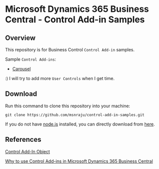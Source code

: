 # Microsoft Dynamics 365 Business Central - Control Add-in Samples

## Overview
This repository is for Business Control `Control Add-in` samples. 

Sample `Control Add-ins`:
* [Carousel](https://github.com/msnraju/control-add-in-samples/tree/master/carousel)

:) I will try to add more `User Controls` when I get time.


## Download

Run this command to clone this repository into your machine:

``` 
git clone https://github.com/msnraju/control-add-in-samples.git
```

If you do not have [node.js](https://nodejs.org/en/download/) installed, you can directly download from [here](https://github.com/msnraju/control-add-in-samples/archive/master.zip).

## References
[Control Add-In Object](https://docs.microsoft.com/en-us/dynamics365/business-central/dev-itpro/developer/devenv-control-addin-object)

[Why to use Control Add-ins in Microsoft Dynamics 365 Business Central](https://msn-learnings.blogspot.com/2020/07/why-to-use-control-add-ins-in-microsoft-dynamics-365-business-central.html)

